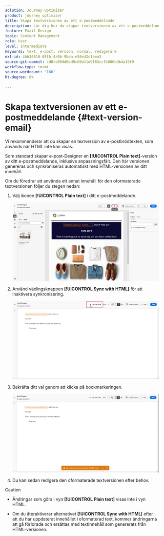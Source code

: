 ```yaml
---
solution: Journey Optimizer
product: journey optimizer
title: Skapa textversionen av ett e-postmeddelande
description: Lär dig hur du skapar textversionen av ett e-postmeddelande
feature: Email Design
topic: Content Management
role: User
level: Intermediate
keywords: text, e-post, version, normal, redigerare
exl-id: 4bb36810-65fb-4a9b-9bea-e56ed2c1eea3
source-git-commit: cd8ce89dd6ed9c60d41e9f83ccfb080bdb4a19f9
workflow-type: tm+mt
source-wordcount: '160'
ht-degree: 0%

---
```


# Skapa textversionen av ett e-postmeddelande {#text-version-email}

Vi rekommenderar att du skapar en textversion av e-postbrödtexten, som används när HTML inte kan visas.

Som standard skapar e-post-Designer en **[!UICONTROL Plain text]**-version av ditt e-postmeddelande, inklusive anpassningsfält. Den här versionen genereras och synkroniseras automatiskt med HTML-versionen av ditt innehåll.

Om du föredrar att använda ett annat innehåll för den oformaterade textversionen följer du stegen nedan:

1. Välj ikonen **[!UICONTROL Plain text]** i ditt e-postmeddelande.

   ![](assets/text_version_3.png)

1. Använd växlingsknappen **[!UICONTROL Sync with HTML]** för att inaktivera synkronisering.

   ![](assets/text_version_1.png)

1. Bekräfta ditt val genom att klicka på bockmarkeringen.

   ![](assets/text_version_2.png)

1. Du kan sedan redigera den oformaterade textversionen efter behov.

>[!CAUTION]
>
>* Ändringar som görs i vyn **[!UICONTROL Plain text]** visas inte i vyn HTML.
>
>* Om du återaktiverar alternativet **[!UICONTROL Sync with HTML]** efter att du har uppdaterat innehållet i oformaterad text, kommer ändringarna att gå förlorade och ersättas med textinnehåll som genererats från HTML-versionen.
